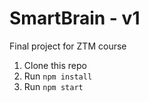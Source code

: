 # SmartBrain - v1
Final project for ZTM course


1. Clone this repo
2. Run `npm install`
3. Run `npm start`
